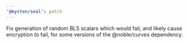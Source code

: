 ```yaml
---
'@mysten/seal': patch
---
```


Fix generation of random BLS scalars which would fail, and likely cause encryption to fail, for some versions of the @noble/curves dependency.
